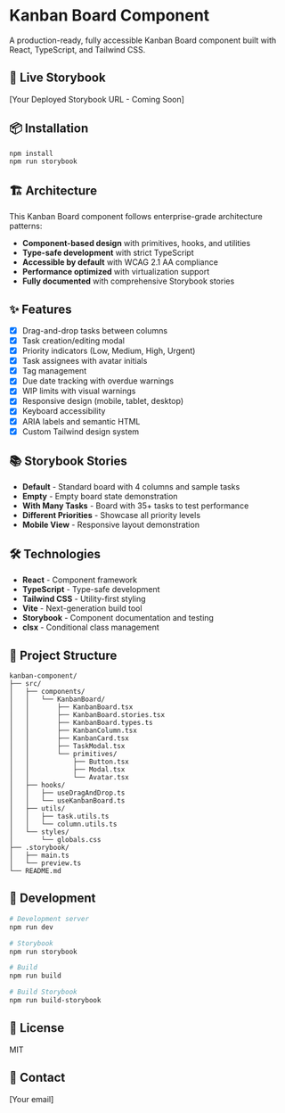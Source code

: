 # Kanban Board Component

A production-ready, fully accessible Kanban Board component built with React, TypeScript, and Tailwind CSS.

## 🚀 Live Storybook

[Your Deployed Storybook URL - Coming Soon]

## 📦 Installation

```bash
npm install
npm run storybook
```

## 🏗️ Architecture

This Kanban Board component follows enterprise-grade architecture patterns:

- **Component-based design** with primitives, hooks, and utilities
- **Type-safe development** with strict TypeScript
- **Accessible by default** with WCAG 2.1 AA compliance
- **Performance optimized** with virtualization support
- **Fully documented** with comprehensive Storybook stories

## ✨ Features

- [x] Drag-and-drop tasks between columns
- [x] Task creation/editing modal
- [x] Priority indicators (Low, Medium, High, Urgent)
- [x] Task assignees with avatar initials
- [x] Tag management
- [x] Due date tracking with overdue warnings
- [x] WIP limits with visual warnings
- [x] Responsive design (mobile, tablet, desktop)
- [x] Keyboard accessibility
- [x] ARIA labels and semantic HTML
- [x] Custom Tailwind design system

## 📚 Storybook Stories

- **Default** - Standard board with 4 columns and sample tasks
- **Empty** - Empty board state demonstration
- **With Many Tasks** - Board with 35+ tasks to test performance
- **Different Priorities** - Showcase all priority levels
- **Mobile View** - Responsive layout demonstration

## 🛠️ Technologies

- **React** - Component framework
- **TypeScript** - Type-safe development
- **Tailwind CSS** - Utility-first styling
- **Vite** - Next-generation build tool
- **Storybook** - Component documentation and testing
- **clsx** - Conditional class management

## 📁 Project Structure

```
kanban-component/
├── src/
│   ├── components/
│   │   └── KanbanBoard/
│   │       ├── KanbanBoard.tsx
│   │       ├── KanbanBoard.stories.tsx
│   │       ├── KanbanBoard.types.ts
│   │       ├── KanbanColumn.tsx
│   │       ├── KanbanCard.tsx
│   │       ├── TaskModal.tsx
│   │       └── primitives/
│   │           ├── Button.tsx
│   │           ├── Modal.tsx
│   │           └── Avatar.tsx
│   ├── hooks/
│   │   ├── useDragAndDrop.ts
│   │   └── useKanbanBoard.ts
│   ├── utils/
│   │   ├── task.utils.ts
│   │   └── column.utils.ts
│   └── styles/
│       └── globals.css
├── .storybook/
│   ├── main.ts
│   └── preview.ts
└── README.md
```

## 🔧 Development

```bash
# Development server
npm run dev

# Storybook
npm run storybook

# Build
npm run build

# Build Storybook
npm run build-storybook
```

## 📝 License

MIT

## 👤 Contact

[Your email]
